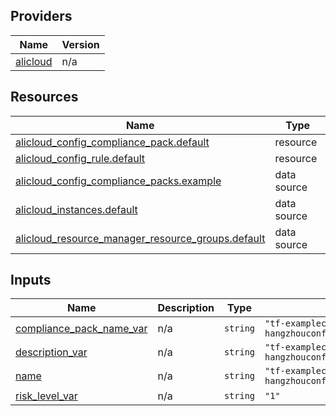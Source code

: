 <!-- BEGIN_TF_DOCS -->
## Providers

| Name | Version |
|------|---------|
| <a name="provider_alicloud"></a> [alicloud](#provider\_alicloud) | n/a |

## Resources

| Name | Type |
|------|------|
| [alicloud_config_compliance_pack.default](https://registry.terraform.io/providers/hashicorp/alicloud/latest/docs/resources/config_compliance_pack) | resource |
| [alicloud_config_rule.default](https://registry.terraform.io/providers/hashicorp/alicloud/latest/docs/resources/config_rule) | resource |
| [alicloud_config_compliance_packs.example](https://registry.terraform.io/providers/hashicorp/alicloud/latest/docs/data-sources/config_compliance_packs) | data source |
| [alicloud_instances.default](https://registry.terraform.io/providers/hashicorp/alicloud/latest/docs/data-sources/instances) | data source |
| [alicloud_resource_manager_resource_groups.default](https://registry.terraform.io/providers/hashicorp/alicloud/latest/docs/data-sources/resource_manager_resource_groups) | data source |

## Inputs

| Name | Description | Type | Default | Required |
|------|-------------|------|---------|:--------:|
| <a name="input_compliance_pack_name_var"></a> [compliance\_pack\_name\_var](#input\_compliance\_pack\_name\_var) | n/a | `string` | `"tf-examplecn-hangzhouconfigcompliancepack15835"` | no |
| <a name="input_description_var"></a> [description\_var](#input\_description\_var) | n/a | `string` | `"tf-examplecn-hangzhouconfigcompliancepack15835"` | no |
| <a name="input_name"></a> [name](#input\_name) | n/a | `string` | `"tf-examplecn-hangzhouconfigcompliancepack15835"` | no |
| <a name="input_risk_level_var"></a> [risk\_level\_var](#input\_risk\_level\_var) | n/a | `string` | `"1"` | no |
<!-- END_TF_DOCS -->    